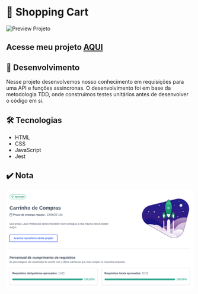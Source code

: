 # :shopping_cart: Shopping Cart

![Preview Projeto](./imgs/Readme-gif.gif)

## Acesse meu projeto <a href="https://lauropera.github.io/shopping-cart/">AQUI</a>

## :satellite: Desenvolvimento

Nesse projeto desenvolvemos nosso conhecimento em requisições para uma API e funções assíncronas. O desenvolvimento foi em base da metodologia TDD, onde construímos testes unitários antes de desenvolver o código em si.

## :hammer_and_wrench: Tecnologias

* HTML
* CSS
* JavaScript
* Jest

## :heavy_check_mark: Nota
![Minha nota no projeto](./imgs/nota-projeto.png)
